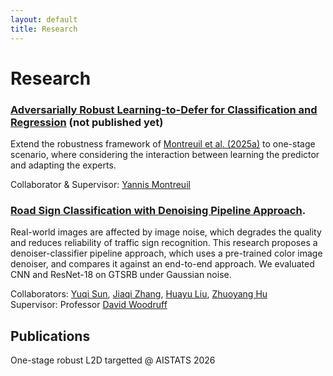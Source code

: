 ```yaml
---
layout: default
title: Research
---
```

# Research

### [Adversarially Robust Learning-to-Defer for Classification and Regression](https://github.com/yannismontreuil/adversarial_one_stage) (not published yet)
Extend the robustness framework of [Montreuil et al. (2025a)](https://arxiv.org/abs/2410.15729) to one-stage scenario, where considering the interaction between learning the predictor and adapting the experts.

Collaborator & Supervisor: [Yannis Montreuil](mailto:yannis.montreuil@u.nus.edu)

### [Road Sign Classification with Denoising Pipeline Approach](https://github.com/FisherSkyi/classify_denoise_SwinIR). 

Real-world images are affected by image noise, which degrades the quality and reduces reliability of traffic sign recognition. This research proposes a denoiser-classifier pipeline approach, which uses a pre-trained color image denoiser, and compares it against an end-to-end approach. We evaluated CNN and ResNet-18 on GTSRB under Gaussian noise.

Collaborators: [Yuqi Sun](mailto:yuqisun@umich.edu), [Jiaqi Zhang](mailto:jiaqi.zhang3@mail.mcgill.ca), [Huayu Liu](mailto:huayul3@uci.edu), [Zhuoyang Hu](mailto:zh315@sussex.ac.uk)  
Supervisor: Professor [David Woodruff](mailto:dwoodruf@andrew.cmu.edu)


## Publications

One-stage robust L2D targetted @ AISTATS 2026
